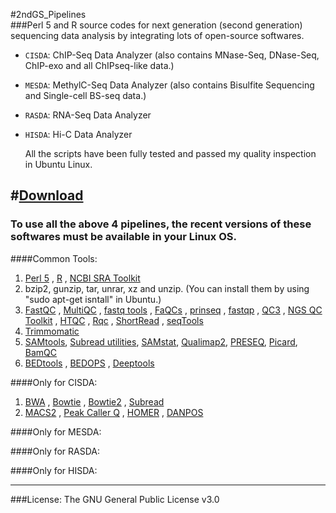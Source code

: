 #2ndGS_Pipelines                                                          
###Perl 5 and R source codes for next generation (second generation) sequencing data analysis by integrating lots of open-source softwares.
                                                             

+ `CISDA`: ChIP-Seq Data Analyzer (also contains MNase-Seq, DNase-Seq, ChIP-exo and all ChIPseq-like data.)                                              
                                                                  
+ `MESDA`: MethylC-Seq Data Analyzer (also contains Bisulfite Sequencing and Single-cell BS-seq data.)                         
                       
+ `RASDA`: RNA-Seq Data Analyzer  
                                       
+ `HISDA`: Hi-C  Data Analyzer            
                                                               
                                                               
  All the scripts have been fully tested and passed my quality inspection in Ubuntu Linux.                  
                                               
#[Download](https://github.com/CTLife/2ndGS_Pipelines/releases)                   
---------------------------------------------------------------------------------------------                                                                     
### To use all the above 4 pipelines, the recent versions of these softwares must be available in your Linux OS.          
####Common Tools:                                        
1. [Perl 5](https://www.perl.org/) , [R](https://www.r-project.org/) , [NCBI SRA Toolkit](http://www.ncbi.nlm.nih.gov/Traces/sra/)   
2. bzip2, gunzip, tar, unrar, xz and unzip.  (You can install them by using "sudo apt-get isntall" in Ubuntu.)      
3. [FastQC](http://www.bioinformatics.babraham.ac.uk/projects/fastqc/) ,  [MultiQC](http://multiqc.info/) ,  [fastq tools](http://homes.cs.washington.edu/~dcjones/fastq-tools/) ,  [FaQCs](https://github.com/chienchi/FaQCs) ,  [prinseq](http://prinseq.sourceforge.net/) ,   [fastqp](https://github.com/mdshw5/fastqp) ,  [QC3](https://github.com/slzhao/QC3) , [NGS QC Toolkit](http://www.nipgr.res.in/ngsqctoolkit.html) , [HTQC](https://sourceforge.net/projects/htqc/files/) ,  [Rqc](http://bioconductor.org/packages/release/bioc/html/Rqc.html) , [ShortRead](https://bioconductor.org/packages/release/bioc/html/ShortRead.html) ,  [seqTools](https://www.bioconductor.org/packages/release/bioc/html/seqTools.html)            
4. [Trimmomatic](http://www.usadellab.org/cms/?page=trimmomatic)                       
5. [SAMtools](http://www.htslib.org/), [Subread utilities](http://subread.sourceforge.net/),  [SAMstat](http://samstat.sourceforge.net/), [Qualimap2](http://qualimap.bioinfo.cipf.es/), [PRESEQ](http://smithlabresearch.org/software/preseq/), [Picard](http://broadinstitute.github.io/picard/),  [BamQC](https://github.com/s-andrews/BamQC)
6. [BEDtools](https://github.com/arq5x/bedtools2/releases) , [BEDOPS](http://bedops.readthedocs.org/en/latest/) ,  [Deeptools](http://deeptools.github.io/)
 


####Only for CISDA: 
1. [BWA](http://bio-bwa.sourceforge.net/) , [Bowtie](http://bowtie-bio.sourceforge.net/index.shtml) , [Bowtie2](http://bowtie-bio.sourceforge.net/bowtie2/index.shtml) ,   [Subread](http://subread.sourceforge.net/)  
2. [MACS2](https://github.com/taoliu/MACS/) , [Peak Caller Q](http://charite.github.io/Q/) ,  [HOMER](http://homer.salk.edu/homer/) , [DANPOS](https://sites.google.com/site/danposdoc/)             

                                  
####Only for MESDA:                            
                               
####Only for RASDA:                         
                            
####Only for HISDA:                                                  
                                                                                           
                                                                                                        
---------------------------------------------------------------------------------
###License: The GNU General Public License v3.0                    
                                                                         
